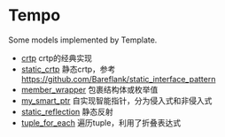 # Tempo

Some models implemented by Template.

- [crtp](./crtp/) crtp的经典实现
- [static_crtp](./static_crtp/) 静态crtp，参考 https://github.com/Bareflank/static_interface_pattern
- [member_wrapper](./member_wrapper/) 包裹结构体或枚举值
- [my_smart_ptr](./my_smart_ptr/) 自实现智能指针，分为侵入式和非侵入式
- [static_reflection](./static_reflection/) 静态反射
- [tuple_for_each](./tuple_for_each/) 遍历tuple，利用了折叠表达式
